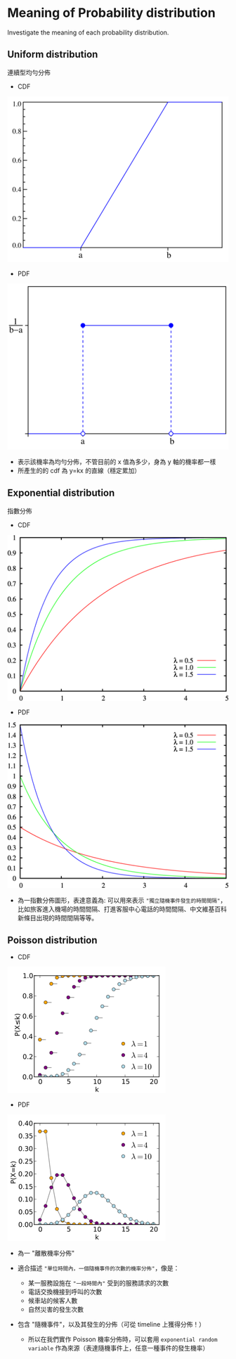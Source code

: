 # Meaning of Probability distribution

Investigate the meaning of each probability distribution.

## Uniform distribution

連續型均勻分佈

* CDF

![](../res/img/uniform_distribution_cdf.png)

* PDF

![](../res/img/uniform_distribution_pdf.png)

* 表示該機率為均勻分佈，不管目前的 x 值為多少，身為 y 軸的機率都一樣
* 所產生的的 cdf 為 y=kx 的直線（穩定累加）

## Exponential distribution

指數分佈

* CDF

![](../res/img/exponential_distribution_cdf.png)

* PDF

![](../res/img/exponential_distribution_pdf.png)

* 為一指數分佈圖形，表達意義為: 可以用來表示 `"獨立隨機事件發生的時間間隔"`，比如旅客進入機場的時間間隔、打進客服中心電話的時間間隔、中文維基百科新條目出現的時間間隔等等。

## Poisson distribution

* CDF

![](../res/img/poisson_cdf.png)

* PDF

![](../res/img/poisson_pdf.png)

* 為一 "離散機率分佈"
* 適合描述 `"單位時間內，一個隨機事件的次數的機率分佈"`，像是：
    * 某一服務設施在 `"一段時間內"` 受到的服務請求的次數
    * 電話交換機接到呼叫的次數
    * 候車站的候客人數
    * 自然災害的發生次數

* 包含 "隨機事件"，以及其發生的分佈（可從 timeline 上獲得分佈！）
    * 所以在我們實作 Poisson 機率分佈時，可以套用 `exponential random variable` 作為來源（表達隨機事件上，任意一種事件的發生機率） 